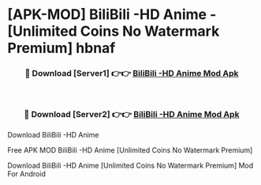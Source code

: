 # [APK-MOD] BiliBili -HD Anime - [Unlimited Coins No Watermark Premium] hbnaf



<div align="center">
<h3>🔴 Download [Server1] 👉👉 <a href="https://momento.my/?title=BiliBili_-HD_Anime">BiliBili -HD Anime Mod Apk</a></h3><br>

<h3>🔴 Download [Server2] 👉👉 <a href="https://momento.my/?title=BiliBili_-HD_Anime">BiliBili -HD Anime Mod Apk</a></h3>
</div>



Download BiliBili -HD Anime 

Free APK MOD BiliBili -HD Anime [Unlimited Coins No Watermark Premium]

Download BiliBili -HD Anime [Unlimited Coins No Watermark Premium] Mod For Android
